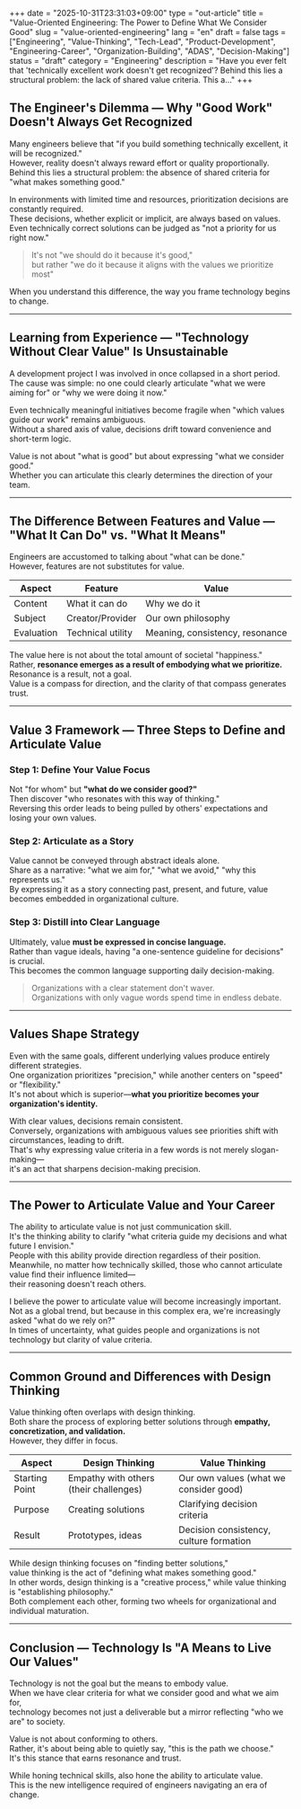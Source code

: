 +++
date = "2025-10-31T23:31:03+09:00"
type = "out-article"
title = "Value-Oriented Engineering: The Power to Define What We Consider Good"
slug = "value-oriented-engineering"
lang = "en"
draft = false
tags = ["Engineering", "Value-Thinking", "Tech-Lead", "Product-Development", "Engineering-Career", "Organization-Building", "ADAS", "Decision-Making"]
status = "draft"
category = "Engineering"
description = "Have you ever felt that 'technically excellent work doesn't get recognized'? Behind this lies a structural problem: the lack of shared value criteria. This a..."
+++

## The Engineer's Dilemma — Why "Good Work" Doesn't Always Get Recognized

Many engineers believe that "if you build something technically excellent, it will be recognized."  
However, reality doesn't always reward effort or quality proportionally.  
Behind this lies a structural problem: the absence of shared criteria for "what makes something good."

In environments with limited time and resources, prioritization decisions are constantly required.  
These decisions, whether explicit or implicit, are always based on values.  
Even technically correct solutions can be judged as "not a priority for us right now."

> It's not "we should do it because it's good,"  
> but rather "we do it because it aligns with the values we prioritize most"

When you understand this difference, the way you frame technology begins to change.

---

## Learning from Experience — "Technology Without Clear Value" Is Unsustainable

A development project I was involved in once collapsed in a short period.  
The cause was simple: no one could clearly articulate "what we were aiming for" or "why we were doing it now."

Even technically meaningful initiatives become fragile when "which values guide our work" remains ambiguous.  
Without a shared axis of value, decisions drift toward convenience and short-term logic.

Value is not about "what is good" but about expressing "what we consider good."  
Whether you can articulate this clearly determines the direction of your team.

---

## The Difference Between Features and Value — "What It Can Do" vs. "What It Means"

Engineers are accustomed to talking about "what can be done."  
However, features are not substitutes for value.

| Aspect | Feature | Value |
|--------|---------|-------|
| Content | What it can do | Why we do it |
| Subject | Creator/Provider | Our own philosophy |
| Evaluation | Technical utility | Meaning, consistency, resonance |

The value here is not about the total amount of societal "happiness."  
Rather, **resonance emerges as a result of embodying what we prioritize.**  
Resonance is a result, not a goal.  
Value is a compass for direction, and the clarity of that compass generates trust.

---

## Value 3 Framework — Three Steps to Define and Articulate Value

### Step 1: Define Your Value Focus
Not "for whom" but **"what do we consider good?"**  
Then discover "who resonates with this way of thinking."  
Reversing this order leads to being pulled by others' expectations and losing your own values.

### Step 2: Articulate as a Story
Value cannot be conveyed through abstract ideals alone.  
Share as a narrative: "what we aim for," "what we avoid," "why this represents us."  
By expressing it as a story connecting past, present, and future, value becomes embedded in organizational culture.

### Step 3: Distill into Clear Language
Ultimately, value **must be expressed in concise language.**  
Rather than vague ideals, having "a one-sentence guideline for decisions" is crucial.  
This becomes the common language supporting daily decision-making.

> Organizations with a clear statement don't waver.  
> Organizations with only vague words spend time in endless debate.

---

## Values Shape Strategy

Even with the same goals, different underlying values produce entirely different strategies.  
One organization prioritizes "precision," while another centers on "speed" or "flexibility."  
It's not about which is superior—**what you prioritize becomes your organization's identity.**

With clear values, decisions remain consistent.  
Conversely, organizations with ambiguous values see priorities shift with circumstances, leading to drift.  
That's why expressing value criteria in a few words is not merely slogan-making—  
it's an act that sharpens decision-making precision.

---

## The Power to Articulate Value and Your Career

The ability to articulate value is not just communication skill.  
It's the thinking ability to clarify "what criteria guide my decisions and what future I envision."  
People with this ability provide direction regardless of their position.  
Meanwhile, no matter how technically skilled, those who cannot articulate value find their influence limited—  
their reasoning doesn't reach others.

I believe the power to articulate value will become increasingly important.  
Not as a global trend, but because in this complex era, we're increasingly asked "what do we rely on?"  
In times of uncertainty, what guides people and organizations is not technology but clarity of value criteria.

---

## Common Ground and Differences with Design Thinking

Value thinking often overlaps with design thinking.  
Both share the process of exploring better solutions through **empathy, concretization, and validation.**  
However, they differ in focus.

| Aspect | Design Thinking | Value Thinking |
|--------|----------------|----------------|
| Starting Point | Empathy with others (their challenges) | Our own values (what we consider good) |
| Purpose | Creating solutions | Clarifying decision criteria |
| Result | Prototypes, ideas | Decision consistency, culture formation |

While design thinking focuses on "finding better solutions,"  
value thinking is the act of "defining what makes something good."  
In other words, design thinking is a "creative process," while value thinking is "establishing philosophy."  
Both complement each other, forming two wheels for organizational and individual maturation.

---

## Conclusion — Technology Is "A Means to Live Our Values"

Technology is not the goal but the means to embody value.  
When we have clear criteria for what we consider good and what we aim for,  
technology becomes not just a deliverable but a mirror reflecting "who we are" to society.

Value is not about conforming to others.  
Rather, it's about being able to quietly say, "this is the path we choose."  
It's this stance that earns resonance and trust.

While honing technical skills, also hone the ability to articulate value.  
This is the new intelligence required of engineers navigating an era of change.